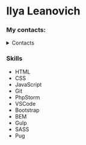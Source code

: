 # Ilya Leanovich

### My contacts:

<details>
   <summary>Contacts</summary>

1. Phone - +375257414527
   <br>
2. Viber - +375257414527
   <br>
3. Skype - +375257414527
   <br>
4. E-mail - leanovich.ilya@gmail.com

   </details>

### Skills

- HTML
- CSS
- JavaScript
- Git
- PhpStorm
- VSCode
- Bootstrap
- BEM
- Gulp
- SASS
- Pug

